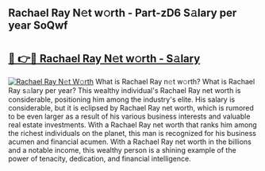 ## Rachael Ray N𝚎t w𝚘rth - Part-zD6 S𝚊lary per year SoQwf

# <h2><a href="http://gc3rdfm.nevu.top/?p=Rachael+Ray">🔗 👉🔴 Rachael Ray N𝚎t w𝚘rth - S𝚊lary</a></h2>

[![Rachael Ray N𝚎t W𝚘rth](https://i.imgur.com/Oavwk0R.jpeg)](http://gc3rdfm.nevu.top/?p=Rachael+Ray)
What is Rachael Ray n𝚎t w𝚘rth? What is Rachael Ray s𝚊lary per year?
This wealthy individual's Rachael Ray net worth is considerable, positioning him among the industry's elite. His salary is considerable, but it is eclipsed by Rachael Ray net worth, which is rumored to be even larger as a result of his various business interests and valuable real estate investments. With a Rachael Ray net worth that ranks him among the richest individuals on the planet, this man is recognized for his business acumen and financial acumen. With a Rachael Ray net worth in the billions and a notable income, this wealthy person is a shining example of the power of tenacity, dedication, and financial intelligence.
